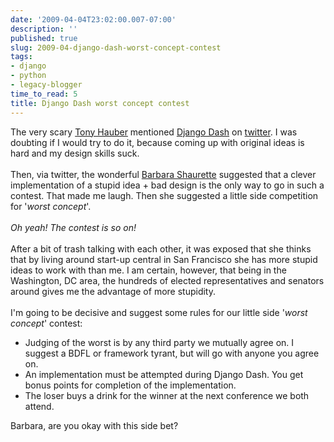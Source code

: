 ```yaml
---
date: '2009-04-04T23:02:00.007-07:00'
description: ''
published: true
slug: 2009-04-django-dash-worst-concept-contest
tags:
- django
- python
- legacy-blogger
time_to_read: 5
title: Django Dash worst concept contest
---
```


The very scary <a href="http://www.thauber.com/">Tony Hauber</a> mentioned <a href="http://djangodash.com/">Django Dash</a> on <a href="http://twitter.com/thauber/statuses/1455537655">twitter</a>. I was doubting if I would try to do it, because coming up with original ideas is hard and my design skills suck.<br /><br />Then, via twitter, the wonderful <a href="http://djangrrl.com/">Barbara Shaurette</a> suggested that a clever implementation of a stupid idea + bad design is the only way to go in such a contest. That made me laugh. Then she suggested a little side competition for '<span style="font-style: italic;">worst concept</span>'.<br /><br /><span style="font-style: italic;">Oh yeah! The contest is so on!</span><br /><br />After a bit of trash talking with each other, it was exposed that she thinks that by living around start-up central in San Francisco she has more stupid ideas to work with than me. I am certain, however, that being in the Washington, DC area, the hundreds of elected representatives and senators around gives me the advantage of more stupidity.<br /><br />I'm going to be decisive and suggest some rules for our little side '<span style="font-style: italic;">worst concept</span>' contest:<br /><ul><li>Judging of the worst is by any third party we mutually agree on. I suggest a BDFL or framework tyrant, but will go with anyone you agree on.<br /></li><li>An implementation must be attempted during Django Dash. You get bonus points for completion of the implementation.</li><li>The loser buys a drink for the winner at the next conference we both attend.</li></ul>Barbara, are you okay with this side bet?